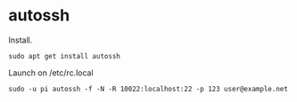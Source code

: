 # autossh

Install.
```
sudo apt get install autossh
```

Launch on /etc/rc.local
```
sudo -u pi autossh -f -N -R 10022:localhost:22 -p 123 user@example.net
```
